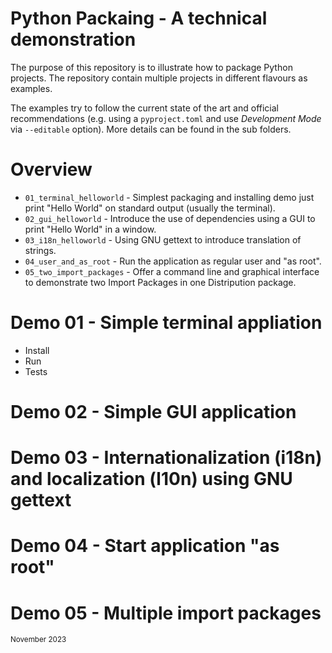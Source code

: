# Python Packaing - A technical demonstration

The purpose of this repository is to illustrate how to package Python
projects. The repository contain multiple projects in different flavours as
examples.

The examples try to follow the current state of the art and official
recommendations (e.g. using a `pyproject.toml` and use _Development Mode_ via
`--editable` option). More details can be found in the sub folders.

# Overview
 - `01_terminal_helloworld` - Simplest packaging and installing demo just print "Hello World" on standard output (usually the terminal).
 - `02_gui_helloworld` - Introduce the use of dependencies using a GUI to print "Hello World" in a window.
 - `03_i18n_helloworld` - Using GNU gettext to introduce translation of strings.
 - `04_user_and_as_root` - Run the application as regular user and "as root".
 - `05_two_import_packages` - Offer a command line and graphical interface to demonstrate two Import Packages in one Distripution package.

# Demo 01 - Simple terminal appliation
 - Install
 - Run
 - Tests
 
# Demo 02 - Simple GUI application

# Demo 03 - Internationalization (i18n) and localization (l10n) using GNU gettext

# Demo 04 - Start application "as root"

# Demo 05 - Multiple import packages

<sub>November 2023</sub>
